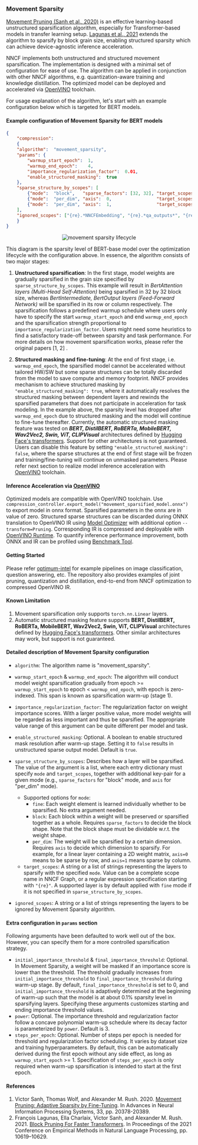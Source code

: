 ### Movement Sparsity

[Movement Pruning (Sanh et al., 2020)](https://arxiv.org/pdf/2005.07683.pdf) is an effective learning-based unstructured sparsification algorithm, especially for Transformer-based models in transfer learning setup. [Lagunas et al., 2021](https://arxiv.org/pdf/2109.04838.pdf) extends the algorithm to sparsify by block grain size, enabling structured sparsity which can achieve device-agnostic inference acceleration.

NNCF implements both unstructured and structured movement sparsification. The implementation is designed with a minimal set of configuration for ease of use. The algorithm can be applied in conjunction with other NNCF algorithms, e.g. quantization-aware training and knowledge distillation. The optimized model can be deployed and accelerated via [OpenVINO](https://docs.openvino.ai/latest/index.html) toolchain.

For usage explanation of the algorithm, let's start with an example configuration below which is targeted for BERT models.

#### Example configuration of Movement Sparsity for BERT models

```json
{
    "compression":
    {
    "algorithm":  "movement_sparsity",
    "params": {
        "warmup_start_epoch":  1,
        "warmup_end_epoch":    4,
        "importance_regularization_factor":  0.01,
        "enable_structured_masking":  true
    },
    "sparse_structure_by_scopes": [
        {"mode":  "block",   "sparse_factors": [32, 32], "target_scopes": "{re}.*BertAttention.*"},
        {"mode":  "per_dim", "axis":  0,                 "target_scopes": "{re}.*BertIntermediate.*"},
        {"mode":  "per_dim", "axis":  1,                 "target_scopes": "{re}.*BertOutput.*"},
    ],
    "ignored_scopes": ["{re}.*NNCFEmbedding", "{re}.*qa_outputs*", "{re}.*LayerNorm.*"]
    }
}
```

<p align="center">
    <img src="movement_sparsity_lifecycle.jpg" alt="movement sparsity lifecycle"/>
</p>

This diagram is the sparsity level of BERT-base model over the optimization lifecycle with the configuration above. In essence, the algorithm consists of two major stages:

1. **Unstructured sparsification**: In the first stage, model weights are gradually sparsified in the grain size specified by `sparse_structure_by_scopes`. This example will result in _BertAttention layers (Multi-Head Self-Attention)_ being sparsified in 32 by 32 block size, whereas _BertIntermediate, BertOutput layers (Feed-Forward Network)_ will be sparsified in its row or column respectively. The sparsification follows a predefined warmup schedule where users only have to specify the start `warmup_start_epoch` and end `warmup_end_epoch` and the sparsification strength proportional to `importance_regularization_factor`. Users might need some heuristics to find a satisfactory trade-off between sparsity and task performance. For more details on how movement sparsification works, please refer the original papers [1, 2] .

2. **Structured masking and fine-tuning**: At the end of first stage, i.e. `warmup_end_epoch`, the sparsified model cannot be accelerated without tailored HW/SW but some sparse structures can be totally discarded from the model to save compute and memory footprint. NNCF provides mechanism to achieve structured masking by `"enable_structured_masking": true`, where it automatically resolves the structured masking between dependent layers and rewinds the sparsified parameters that does not participate in acceleration for task modeling. In the example above, the sparsity level has dropped after `warmup_end_epoch` due to structured masking and the model will continue to fine-tune thereafter. Currently, the automatic structured masking feature was tested on **_BERT, DistilBERT, RoBERTa, MobileBERT, Wav2Vec2, Swin, ViT, CLIPVisual_** architectures defined by [Hugging Face&#39;s transformers](https://huggingface.co/docs/transformers/index). Support for other architectures is not guaranteed. Users can disable this feature by setting `"enable_structured_masking": false`, where the sparse structures at the end of first stage will be frozen and training/fine-tuning will continue on unmasked parameters. Please refer next section to realize model inference acceleration with [OpenVINO](https://docs.openvino.ai/latest/index.html) toolchain.

#### Inference Acceleration via [OpenVINO](https://docs.openvino.ai/latest/index.html)

Optimized models are compatible with OpenVINO toolchain. Use `compression_controller.export_model("movement_sparsified_model.onnx")` to export model in onnx format. Sparsified parameters in the onnx are in value of zero. Structured sparse structures can be discarded during ONNX translation to OpenVINO IR using [Model Optimizer](https://docs.openvino.ai/latest/openvino_docs_MO_DG_Deep_Learning_Model_Optimizer_DevGuide.html) with additional option `--transform=Pruning`. Corresponding IR is compressed and deployable with [OpenVINO Runtime](https://docs.openvino.ai/latest/openvino_docs_OV_UG_OV_Runtime_User_Guide.html). To quantify inference performance improvement, both ONNX and IR can be profiled using [Benchmark Tool](https://docs.openvino.ai/latest/openvino_inference_engine_tools_benchmark_tool_README.html).

#### Getting Started

Please refer [optimum-intel](https://github.com/huggingface/optimum-intel/tree/main/examples/openvino) for example pipelines on image classification, question answering, etc. The repository also provides examples of joint pruning, quantization and distillation, end-to-end from NNCF optimization to compressed OpenVINO IR.

#### Known Limitation

1. Movement sparsification only supports `torch.nn.Linear` layers.
2. Automatic structured masking feature supports **BERT, DistilBERT, RoBERTa, MobileBERT, Wav2Vec2, Swin, ViT, CLIPVisual** architectures defined by [Hugging Face&#39;s transformers](https://huggingface.co/docs/transformers/index). Other similar architectures may work, but support is not guaranteed.

#### Detailed description of Movement Sparsity configuration

- `algorithm`: The algorithm name is "movement_sparsity".
- `warmup_start_epoch` & `warmup_end_epoch`: The algorithm will conduct model weight sparsification gradually from epoch >= `warmup_start_epoch` to epoch < `warmup_end_epoch`, with epoch is zero-indexed. This span is known as sparsification warm-up (stage 1).
- `importance_regularization_factor`: The regularization factor on weight importance scores. With a larger positive value, more model weights will be regarded as less important and thus be sparsified. The appropriate value range of this argument can be quite different per model and task.
- `enable_structured_masking`: Optional. A boolean to enable structured mask resolution after warm-up stage. Setting it to `false` results in unstructured sparse output model. Default is `true`.
- `sparse_structure_by_scopes`: Describes how a layer will be sparsified. The value of the argument is a list, where each entry dictionary must specify `mode` and `target_scopes`, together with additional key-pair for a given mode (e.g., `sparse_factors` for "block" mode, and `axis` for "per_dim" mode).

  - Supported options for `mode`:
    - `fine`: Each weight element is learned individually whether to be sparsified. No extra argument needed.
    - `block`: Each block within a weight will be preserved or sparsified together as a whole. Requires `sparse_factors` to decide the block shape. Note that the block shape must be dividable w.r.t. the weight shape.
    - `per_dim`: The weight will be sparsified by a certain dimension. Requires `axis` to decide which dimension to sparsify. For example, for a linear layer containing a 2D weight matrix, `axis=0` means to be sparse by row, and `axis=1` means sparse by column.
  - `target_scopes`: A string or a list of strings representing the layers to sparsify with the specified `mode`. Value can be a complete scope name in NNCF Graph, or a regular expression specification starting with `"{re}"`. A supported layer is by default applied with `fine` mode if it is not specified in `sparse_structure_by_scopes`.

- `ignored_scopes`: A string or a list of strings representing the layers to be ignored by Movement Sparsity algorithm.

#### Extra configuration in `params` section

Following arguments have been defaulted to work well out of the box. However, you can specify them for a more controlled sparsification strategy.

- `initial_importance_threshold` & `final_importance_threshold`: Optional. In Movement Sparsity, a weight will be masked if an importance score is lower than the threshold. The threshold gradually increases from `initial_importance_threshold` to `final_importance_threshold` during warm-up stage. By default, `final_importance_threshold` is set to 0, and `initial_importance_threshold` is adaptively determined at the beginning of warm-up such that the model is at about 0.1% sparsity level in sparsifying layers. Specifying these arguments customizes starting and ending importance threshold values.
- `power`: Optional. The importance threshold and regularization factor follow a concave polynomial warm-up schedule where its decay factor is parameterized by `power`. Default is 3.
- `steps_per_epoch`: Optional. Number of steps per epoch is needed for threshold and regularization factor scheduling. It varies by dataset size and training hyperparameters. By default, this can be automatically derived during the first epoch without any side effect, as long as `warmup_start_epoch` >= 1. Specification of `steps_per_epoch` is only required when warm-up sparsification is intended to start at the first epoch.

#### References

1. Victor Sanh, Thomas Wolf, and Alexander M. Rush. 2020. [Movement Pruning: Adaptive Sparsity by Fine-Tuning]((https://arxiv.org/pdf/2005.07683.pdf)). In Advances in Neural Information Processing Systems, 33, pp. 20378-20389.
2. François Lagunas, Ella Charlaix, Victor Sanh, and Alexander M. Rush. 2021. [Block Pruning For Faster Transformers]((https://arxiv.org/pdf/2109.04838.pdf)). In Proceedings of the 2021 Conference on Empirical Methods in Natural Language Processing, pp. 10619–10629.
